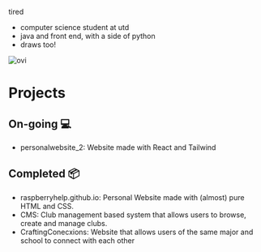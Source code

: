 tired

- computer science student at utd
- java and front end, with a side of python
- draws too!

<img src="https://github-readme-stats.vercel.app/api/top-langs?username=raspberryhelp&show_icons=true&locale=en&layout=compact&theme=chartreuse-dark" alt="ovi" />

# Projects

## On-going 💻
- personalwebsite_2: Website made with React and Tailwind

## Completed 📦
- raspberryhelp.github.io: Personal Website made with (almost) pure HTML and CSS.
- CMS: Club management based system that allows users to browse, create and manage clubs.
- CraftingConecxions: Website that allows users of the same major and school to connect with each other 
